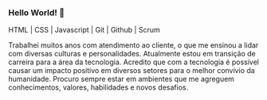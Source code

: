 ### Hello World! 👋

HTML | CSS | Javascript | Git | Github | Scrum 


Trabalhei muitos anos com atendimento ao cliente, o que me ensinou a lidar com diversas culturas e personalidades.
Atualmente estou em transição de carreira para a área da tecnologia. Acredito que com a tecnologia é possível causar um impacto positivo em diversos setores para o melhor convívio da humanidade.
Procuro sempre estar em ambientes que me agreguem conhecimentos, valores, habilidades e novos desafios. 

<!--
**limaluizpaulo/limaluizpaulo** is a ✨ _special_ ✨ repository because its `README.md` (this file) appears on your GitHub profile.

Here are some ideas to get you started:

- 🔭 I’m currently working on ...
- 🌱 I’m currently learning ...
- 👯 I’m looking to collaborate on ...
- 🤔 I’m looking for help with ...
- 💬 Ask me about ...
- 📫 How to reach me: ...
- 😄 Pronouns: ...
- ⚡ Fun fact: ...
-->
